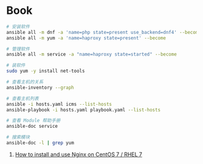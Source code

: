 # Book

```sh
# 安装软件
ansible all -m dnf -a 'name=php state=present use_backend=dnf4' --become
ansible all -m yum -a 'name=haproxy state=present' --become

# 管理软件
ansible all -m service -a "name=haproxy state=started" --become

# 装软件
sudo yum -y install net-tools

# 查看主机的关系
ansible-inventory --graph

# 查看主机列表
ansible -i hosts.yaml icms --list-hosts
ansible-playbook -i hosts.yaml playbook.yaml --list-hosts

# 查看 Module 帮助手册
ansible-doc service

# 搜索模块
ansible-doc -l | grep yum
```

1. [How to install and use Nginx on CentOS 7 / RHEL 7](https://www.cyberciti.biz/faq/how-to-install-and-use-nginx-on-centos-7-rhel-7/)

